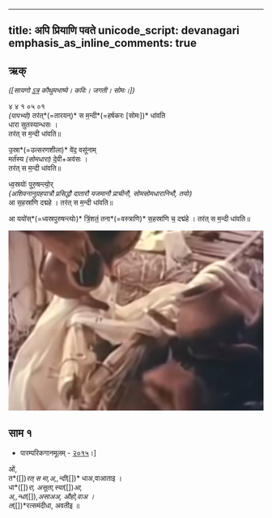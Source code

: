 

---
title: अपि प्रियाणि पवते 
unicode_script: devanagari  
emphasis_as_inline_comments: true
---   

## ऋक्

*([सायणो [ऽत्र](https://archive.org/details/SamaVedaSanhitaWithSayanabhashyaVolume4SatyavrataSamasrami1877bis_201803/page/n37) कौथुमभाष्ये। कविः। जगती। सोमः।])*


४ ४ १ ०५ ०१  
*(पापभ्यो)* तर॑त्*(=तारयन्)* स म॒न्दी*(=हर्षकरः [सोमः]‌)* धा॑वति  
धारा सुतस्यान्धसः  ।  
तर॑त् स म॒न्दी धा॑वति॥

उ॒स्रा*(=उत्सरणशीला)* वे॑द॒ वसू॑नाम्  
मर्त॑स्य *(सोमधारा)* दे॒वी+अव॑सः ।   
तर॑त् स म॒न्दी धा॑वति॥  

ध्व॒स्रयोः॑ पुरु॒षन्त्यो॒र्  
*(अशिवनानुग्रहपात्रौ प्रसिद्धौ दातारौ यजमानौ प्राचीनौ, सोमसोमधारानिभौ, तयोः)*  
आ स॒हस्रा॑णि दद्महे ।
तर॑त् स म॒न्दी धा॑वति॥  

आ ययो॑स्*(=ध्वस्रपुरुषन्त्योः)* त्रिं॒शतं॒ तना*(=वस्त्राणि)* 
स॒हस्रा॑णि च॒ दद्म॑हे । 
तर॑त् स म॒न्दी धा॑वति॥  

![](../images/soma-purification.png)

## साम १
- पारम्परिकगानमूलम् - [२०१५](https://archive.org/stream/sAmaveda-jaiminIya-paravastu-paramparA-docs/UDAKA%20SAANTHI%20SAAMAANI#page/n2/mode/1up&sa=D&ust=1542425956390000)।]
<div class="audioEmbed"  caption="रामानुजार्यः 1974 " src="https://archive
.org/download/jaiminIya-sAma-gAna-paravastu-tradition-rAmAnuja/tarat-sa-mandI.mp3"></div>
<div class="audioEmbed"  caption="गोपालार्यः 2015  " src="https://archive
.org/download/jaiminIya-sAma-gAna-paravastu-tradition-gopAla-2015/tarat-sa-mandI.mp3"></div>
<div class="audioEmbed"  caption="गोपाल-विश्वासयोर् अनुवचनम् 2018 1x" src="https://archive
.org/download/jaiminIya-sAma-gAna-paravastu-tradition-anuvachanam-gopAla-vishvAsa-2018/tarat-sa-mandI.mp3"></div>
<div class="audioEmbed"  caption="गोपाल-विश्वासयोर् अनुवचनम् 2018 1.5x" src="https://archive
.org/download/jaiminIya-sAma-gAna-paravastu-tradition-anuvachanam-gopAla-vishvAsa-2018-150p-speed/tarat-sa-mandI.mp3"></div>

ओं,  
त*([])*रत् स मा,अ,,न्दी*([])* धाअ,वाआताइ ।  
धा*([])*रा, असूता,स्या*([])*आ,  
अ,,न्धा*([])*,असाअअ, औहो,वाअ ।  
त*([])*रत्समंदीधा, अवतीइ ॥


